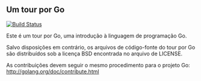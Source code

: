 ## Um tour por Go

[![Build Status](https://travis-ci.org/dgv/go-tour-br.svg?branch=master)](https://travis-ci.org/dgv/go-tour-br)

Este é um tour por Go, uma introdução à linguagem de programação Go.

Salvo disposições em contrário, os arquivos de código-fonte do tour por Go são distribuídos sob a licença BSD encontrada no arquivo de LICENSE.

As contribuições devem seguir o mesmo procedimento para o projeto Go:
http://golang.org/doc/contribute.html
